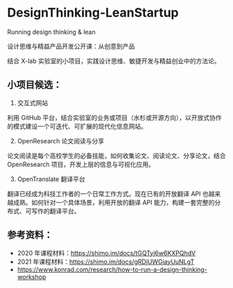 # DesignThinking-LeanStartup

Running design thinking & lean

设计思维与精益产品开发公开课：从创意到产品

结合 X-lab 实验室的小项目，实践设计思维、敏捷开发与精益创业中的方法论。

## 小项目候选：

1. 交互式网站

利用 GitHub 平台，结合实验室的业务或项目（水杉或开源方向），以开放式协作的模式建设一个可迭代、可扩展的现代化信息网站。

2. OpenResearch 论文阅读与分享

论文阅读是每个高校学生的必备技能，如何收集论文、阅读论文、分享论文，结合 OpenResearch 项目，开发上层的信息与可视化应用。

3. OpenTranslate 翻译平台

翻译已经成为科技工作者的一个日常工作方式。现在已有的开放翻译 API 也越来越成熟。如何针对一个具体场景，利用开放的翻译 API 能力，构建一套完整的分布式、可写作的翻译平台。

## 参考资料：
- 2020 年课程材料：https://shimo.im/docs/tGQTyj6w6KXPQhdV
- 2021 年课程材料：https://shimo.im/docs/gRDjUWGiayUuNLgT
- https://www.konrad.com/research/how-to-run-a-design-thinking-workshop
